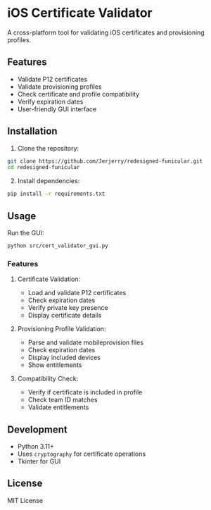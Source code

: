 # iOS Certificate Validator

A cross-platform tool for validating iOS certificates and provisioning profiles.

## Features

- Validate P12 certificates
- Validate provisioning profiles
- Check certificate and profile compatibility
- Verify expiration dates
- User-friendly GUI interface

## Installation

1. Clone the repository:
```bash
git clone https://github.com/Jerjerry/redesigned-funicular.git
cd redesigned-funicular
```

2. Install dependencies:
```bash
pip install -r requirements.txt
```

## Usage

Run the GUI:
```bash
python src/cert_validator_gui.py
```

### Features

1. Certificate Validation:
   - Load and validate P12 certificates
   - Check expiration dates
   - Verify private key presence
   - Display certificate details

2. Provisioning Profile Validation:
   - Parse and validate mobileprovision files
   - Check expiration dates
   - Display included devices
   - Show entitlements

3. Compatibility Check:
   - Verify if certificate is included in profile
   - Check team ID matches
   - Validate entitlements

## Development

- Python 3.11+
- Uses `cryptography` for certificate operations
- Tkinter for GUI

## License

MIT License

